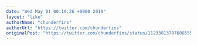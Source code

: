 ```yaml
---
date: "Wed May 01 00:19:26 +0000 2019"
layout: "like"
authorName: "chunderfins"
authorUrl: "https://twitter.com/chunderfins"
originalPost: "https://twitter.com/chunderfins/status/1123381378760855553"
---
```

